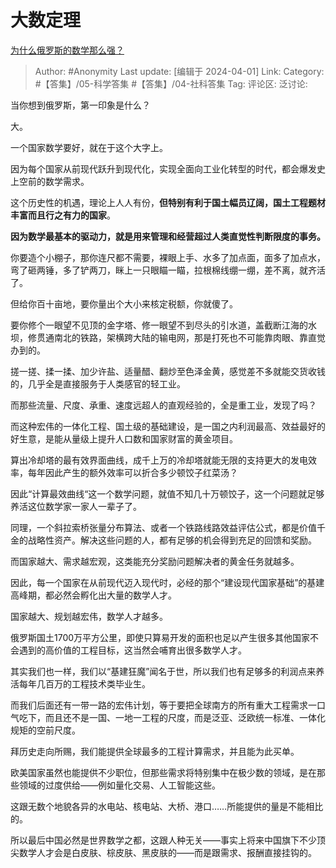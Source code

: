# 大数定理
[为什么俄罗斯的数学那么强？](https://www.zhihu.com/question/369638951/answer/3422415803)

> Author: #Anonymity
> Last update: [编辑于 2024-04-01]
> Link:
> Category: #【答集】/05-科学答集 #【答集】/04-社科答集 
> Tag: 
> 评论区:
> 泛讨论:

当你想到俄罗斯，第一印象是什么？

大。

一个国家数学要好，就在于这个大字上。

因为每个国家从前现代跃升到现代化，实现全面向工业化转型的时代，都会爆发史上空前的数学需求。

这个历史性的机遇，理论上人人有份，**但特别有利于国土幅员辽阔，国土工程题材丰富而且行之有力的国家**。

**因为数学最基本的驱动力，就是用来管理和经营超过人类直觉性判断限度的事务。**

你要造个小棚子，那你连尺都不需要，裸眼上手、水多了加点面，面多了加点水，弯了砸两锤，多了铲两刀，眯上一只眼瞄一瞄，拉根棉线绷一绷，差不离，就齐活了。

但给你百十亩地，要你量出个大小来核定税额，你就傻了。

要你修个一眼望不见顶的金字塔、修一眼望不到尽头的引水道，盖截断江海的水坝，修贯通南北的铁路，架横跨大陆的输电网，那是打死也不可能靠肉眼、靠直觉办到的。

搓一搓、揉一揉、加少许盐、适量醋、翻炒至色泽金黄，感觉差不多就能交货收钱的，几乎全是直接服务于人类感官的轻工业。

而那些流量、尺度、承重、速度远超人的直观经验的，全是重工业，发现了吗？

而这种宏伟的一体化工程、国土级的基础建设，是一国之内利润最高、效益最好的好生意，是能从量级上提升人口数和国家财富的黄金项目。

算出冷却塔的最有效界面曲线，成千上万的冷却塔就能无限的支持更大的发电效率，每年因此产生的额外效率可以折合多少顿饺子红菜汤？

因此“计算最效曲线“这一个数学问题，就值不知几十万顿饺子，这一个问题就足够养活这位数学家一家人一辈子了。

同理，一个斜拉索桥张量分布算法、或者一个铁路线路效益评估公式，都是价值千金的战略性资产。解决这些问题的人，都有足够的机会得到充足的回馈和奖励。

而国家越大、需求越宏观，这类能充分奖励问题解决者的黄金任务就越多。

因此，每一个国家在从前现代迈入现代时，必经的那个“建设现代国家基础”的基建高峰期，都必然会孵化出大量的数学人才。

国家越大、规划越宏伟，数学人才越多。

俄罗斯国土1700万平方公里，即使只算易开发的面积也足以产生很多其他国家不会遇到的高价值的工程目标，这当然会哺育出很多数学人才。

其实我们也一样，我们以“基建狂魔”闻名于世，所以我们也有足够多的利润点来养活每年几百万的工程技术类毕业生。

而我们后面还有一带一路的宏伟计划，等于要把全球南方的所有重大工程需求一口气吃下，而且还不是一国、一地一工程的尺度，而是泛亚、泛欧统一标准、一体化规矩的空前尺度。

拜历史走向所赐，我们能提供全球最多的工程计算需求，并且能为此买单。

欧美国家虽然也能提供不少职位，但那些需求将特别集中在极少数的领域，是在那些领域的过度供给——例如量化交易、人工智能这些。

这跟无数个地貌各异的水电站、核电站、大桥、港口……所能提供的量是不能相比的。

所以最后中国必然是世界数学之都，这跟人种无关——事实上将来中国旗下不少顶尖数学人才会是白皮肤、棕皮肤、黑皮肤的——而是跟需求、报酬直接挂钩的。
